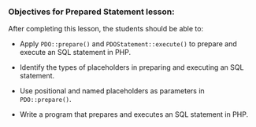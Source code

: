 ### Objectives for Prepared Statement lesson:

After completing this lesson, the students should be able to:

- Apply `PDO::prepare()` and `PDOStatement::execute()` to prepare and execute an SQL statement in PHP.

- Identify the types of placeholders in preparing and executing an SQL statement.

- Use positional and named placeholders as parameters in `PDO::prepare()`.

- Write a program that prepares and executes an SQL statement in PHP.